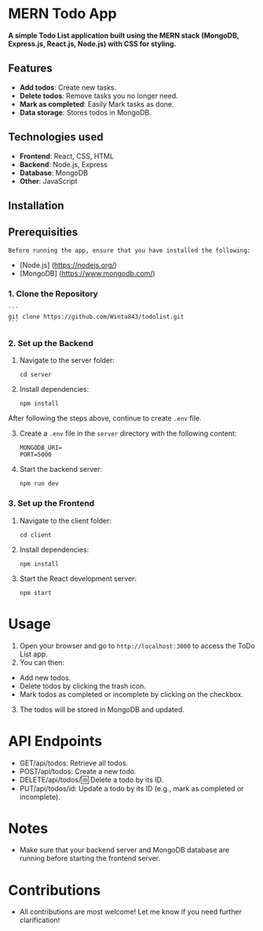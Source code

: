 # MERN Todo App

**A simple Todo List application built using 
 the MERN stack (MongoDB, Express.js, React.js, Node.js) with CSS for styling.**

   ## Features
   - **Add todos**: Create new tasks.
   - **Delete todos**: Remove tasks you no longer need.
   - **Mark as completed**: Easily Mark tasks as done.
   - **Data storage**: Stores todos in MongoDB.

  ## Technologies used
  - **Frontend**: React, CSS, HTML
  - **Backend**: Node.js, Express
  - **Database**: MongoDB
  - **Other**: JavaScript


 ## Installation

 ## Prerequisities 
 
    Before running the app, ensure that you have installed the following:
    
  - [Node.js] (https://nodejs.org/)
  - [MongoDB] (https://www.mongodb.com/)


### 1. Clone the Repository
    ```
    git clone https://github.com/Winta843/todolist.git
    ```
    
### 2. Set up the Backend
1) Navigate to the server folder:
   ```
   cd server
   ```

2) Install dependencies:
   ```
   npm install
   ```

 After following the steps above, continue to create `.env` file.

3) Create a `.env` file in the `server` directory with the following content: 
   ```
   MONGODB_URI=
   PORT=5000
   ```

4) Start the backend server:
   ```
   npm run dev
   ```

### 3. Set up the Frontend 
1) Navigate to the client folder:
   ```
   cd client
   ```
   
2) Install dependencies:
   ```
   npm install
   ```
    
3) Start the React development server:
   ```
   npm start 
   ```

# Usage 
 1. Open your browser and go to `http://localhost:3000` to access the ToDo List app.
 2. You can then:
   -  Add new todos.
   -  Delete todos by clicking the trash icon.
   -  Mark todos as completed or incomplete by clicking on the checkbox.
 3. The todos will be stored in MongoDB and updated.

# API Endpoints 
  - GET/api/todos: Retrieve all todos.
  - POST/api/todos: Create a new todo.
  - DELETE/api/todos/:id: Delete a todo by its ID.
  - PUT/api/todos/id: Update a todo by its ID (e.g., mark as completed or incomplete).

# Notes 
  - Make sure that your backend server and MongoDB database are running before starting the frontend server.

# Contributions
  - All contributions are most welcome! Let me know if you need further clarification!
  









